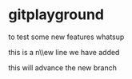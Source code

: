 # gitplayground
to test some new features
whatsup


this is a n\\\\ew line we have added

this will advance the new branch
